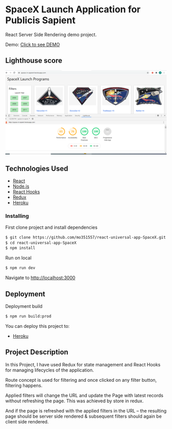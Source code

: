 # SpaceX Launch Application for Publicis Sapient

React Server Side Rendering demo project.

Demo: [Click to see DEMO](https://spacex-in-sapient.herokuapp.com/)

## Lighthouse score 
![SpaceX Launch](https://github.com/mo351557/react-universal-app-SpaceX/blob/master/LightHouse_score_for_SpaceX.PNG)

## Technologies Used

- [React](https://reactjs.org/)
- [Node.js](https://nodejs.org/)
- [React Hooks](https://reactjs.org/docs/hooks-intro.html)
- [Redux](https://redux.js.org/)
- [Heroku](https://www.heroku.com/)

### Installing

First clone project and install dependencies

```sh
$ git clone https://github.com/mo351557/react-universal-app-SpaceX.git
$ cd react-universal-app-SpaceX
$ npm install
```

Run on local

```sh
$ npm run dev
```

Navigate to [http://localhost:3000](http://localhost:3000)

## Deployment

Deployment build

```sh
$ npm run build:prod
```

You can deploy this project to:

- [Heroku](https://www.heroku.com/)


 ## Project Description
 
 In this Project, I have used Redux for state management and React Hooks for managing lifecycles of the application.

 Route concept is used for filtering and once clicked on any filter button, filtering happens.

 Applied filters will change the URL and update the Page with latest records without refreshing the page. This was achieved by store in redux.
 
 And if the page is refreshed with the applied filters in the URL – the resulting page should be server side rendered & subsequent filters should again be client side rendered.




